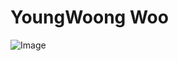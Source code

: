YoungWoong Woo
============
![Image](https://github.com/user-attachments/assets/1cd47b9a-cd2f-4ab7-881c-8bcc8a35775e)
